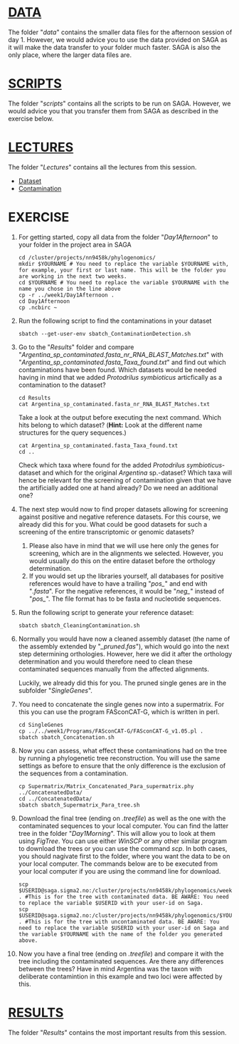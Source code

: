 # [DATA](data)
The folder "_data_" contains the smaller data files for the afternoon session of day 1. However, we would advice you to use the data provided on SAGA as it will make the data transfer to your folder much faster. SAGA is also the only place, where the larger data files are.

# [SCRIPTS](scripts)
The folder "_scripts_" contains all the scripts to be run on SAGA. However, we would advice you that you transfer them from SAGA as described in the exercise below.

# [LECTURES](Lectures)
The folder "_Lectures_" contains all the lectures from this session.
* [Dataset](https://github.com/ForBioPhylogenomics/tutorials/blob/main/week1_day1_afternoon/Lectures/Day1_06_Dataset.pdf)
* [Contamination](https://github.com/ForBioPhylogenomics/tutorials/blob/main/week1_day1_afternoon/Lectures/Day1_07_Contamination.pdf)

# EXERCISE
1. For getting started, copy all data from the folder "_Day1Afternoon_" to your folder in the project area in SAGA<br>

	```
	cd /cluster/projects/nn9458k/phylogenomics/
	mkdir $YOURNAME # You need to replace the variable $YOURNAME with, for example, your first or last name. This will be the folder you are working in the next two weeks.
	cd $YOURNAME # You need to replace the variable $YOURNAME with the name you chose in the line above
	cp -r ../week1/Day1Afternoon .
	cd Day1Afternoon
	cp .ncbirc ~
	```

2. Run the following script to find the contaminations in your dataset<br>

	```
	sbatch --get-user-env sbatch_ContaminationDetection.sh
	```
	
3. Go to the "_Results_" folder and compare "_Argentina_sp_contaminated.fasta_nr_RNA_BLAST_Matches.txt_" with "_Argentina_sp_contaminated.fasta_Taxa_found.txt_" and find out which contaminations have been found. Which datasets would be needed having in mind that we added _Protodrilus symbioticus_ articfically as a contamination to the dataset?

	```
	cd Results
	cat Argentina_sp_contaminated.fasta_nr_RNA_BLAST_Matches.txt
	```
	Take a look at the output before executing the next command. Which hits belong to which dataset? (__Hint:__ Look at the different name structures for the query sequences.)
	
	```
	cat Argentina_sp_contaminated.fasta_Taxa_found.txt
	cd ..
	```
	
	Check which taxa where found for the added _Protodrilus symbioticus_-dataset and which for the original _Argentina_ sp.-dataset? Which taxa will hence be relevant for the screening of contamination given that we have the artificially added one at hand already? Do we need an additional one? 
	
4. The next step would now to find proper datasets allowing for screening against positive and negative reference datasets. For this course, we already did this for you. What could be good datasets for such a screening of the entire transcriptomic or genomic datasets?<br>

	1. Please also have in mind that we will use here only the genes for screening, which are in the alignments we selected. However, you would usually do this on the entire dataset before the orthology determination.<br>
	2. If you would set up the libraries yourself, all databases for positive references would have to have a trailing "_pos\__" and end with "_.fasta_". For the negative references, it would be "_neg\__" instead of "_pos\__". The file format has to be fasta and nucleotide sequences.<br> 

5. Run the following script to generate your reference dataset:<br>
	
	```
	sbatch sbatch_CleaningContamination.sh
	```
	
6. Normally you would have now a cleaned assembly dataset (the name of the assembly extended by "_\_pruned.fas_"), which would go into the next step determining orthologies. However, here we did it after the orthology determination and you would therefore need to clean these contaminated sequences manually from the affected alignments.<br>

	Luckily, we already did this for you. The pruned single genes are in the subfolder "_SingleGenes_".
	
7. You need  to concatenate the single genes now into a supermatrix. For this you can use the program FASconCAT-G, which is written in perl.<br>

	```
	cd SingleGenes
	cp ../../week1/Programs/FASconCAT-G/FASconCAT-G_v1.05.pl .
	sbatch sbatch_Concatenation.sh
	```
	
8. Now you can assess, what effect these contaminations had on the tree by running a phylogenetic tree reconstruction. You will use the same settings as before to ensure that the only difference is the exclusion of the sequences from a contamination.<br>

	```
	cp Supermatrix/Matrix_Concatenated_Para_supermatrix.phy  ../ConcatenatedData/
	cd ../ConcatenatedData/
	sbatch sbatch_Supermatrix_Para_tree.sh
	```
	
9. Download the final tree (ending on _.treefile_) as well as the one with the contaminated sequences to your local computer. You can find the latter tree in the folder "_Day1Morning_". This will allow you to look at them using _FigTree_.
	You can use either _WinSCP_ or any other similar program to download the trees or you can use the command _scp_. In both cases, you should nagivate first to the folder, where you want the data to be on your local computer.
	The commands below are to be executed from your local computer if you are using the command line for download.

	```
	scp $USERID@saga.sigma2.no:/cluster/projects/nn9458k/phylogenomics/week1/Day1Morning/Concatenated_Para_Conta_SupermatrixTree/*.treefile . #This is for the tree with contaminated data. BE AWARE: You need to replace the variable $USERID with your user-id on Saga.
	scp $USERID@saga.sigma2.no:/cluster/projects/nn9458k/phylogenomics/$YOURNAME/week1/Day1Afternoon/Results/*.treefile . #This is for the tree with uncontaminated data. BE AWARE: You need to replace the variable $USERID with your user-id on Saga and the variable $YOURNAME with the name of the folder you generated above.
	```
	
10. Now you have a final tree (ending on _.treefile_) and compare it with the tree including the contaminated sequences. Are there any differences between the trees? Have in mind Argentina was the taxon with deliberate contamintion in this example and two loci were affected by this.<br>
	
# [RESULTS](Results)
The folder "_Results_" contains the most important results from this session.
